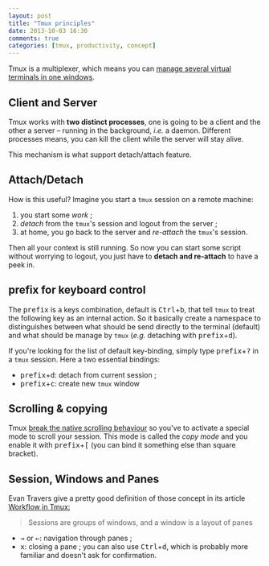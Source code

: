 ```yaml
---
layout: post
title: "Tmux principles"
date: 2013-10-03 16:30
comments: true
categories: [tmux, productivity, concept]
---
```

Tmux is a multiplexer, which means you can [manage several virtual terminals in one windows](https://en.wikipedia.org/wiki/Tmux).
<!--more-->
## Client and Server
Tmux works with **two distinct processes**, one is going to be a client and the other a server – running in the background, _i.e._ a daemon. Different processes means, you can kill the client while the server will stay alive.

This mechanism is what support detach/attach feature.

## Attach/Detach
How is this useful? Imagine you start a ``tmux`` session on a remote machine:

1. you start some _work_ ;
2. _detach_ from the ``tmux``'s session and logout from the server ;
3. at home, you go back to the server and _re-attach_ the ``tmux``'s session.

Then all your context is still running. So now you can start some script without worrying to logout, you just have to **detach and re-attach** to have a peek in.

## <kdb>prefix</kdb> for keyboard control
The <kbd>prefix</kbd> is a keys combination, default is <kbd>Ctrl</kbd>+<kbd>b</kbd>, that tell ``tmux`` to treat the following key as an internal action. So it basically create a namespace to distinguishes between what should be send directly to the terminal (default) and what should be manage by ``tmux`` (_e.g._ detaching with <kbd>prefix</kbd>+<kbd>d</kbd>).

If you're looking for the list of default key-binding, simply type <kbd>prefix</kbd>+<kbd>?</kbd> in a ``tmux`` session.
Here a two essential bindings:

* <kbd>prefix</kbd>+<kbd>d</kbd>: detach from current session ;
* <kbd>prefix</kbd>+<kbd>c</kbd>: create new ``tmux`` window


## Scrolling & copying
Tmux [break the native scrolling behaviour](http://youtu.be/wKEGA8oEWXw?t=4m55s) so you've to activate a special mode to scroll your session. This mode is called the *copy mode* and you enable it with <kbd>prefix</kbd>+<kbd>[</kbd> (you can bind it something else than square bracket).

## Session, Windows and Panes
Evan Travers give a pretty good definition of those concept in its article [Workflow in Tmux:](https://coderwall.com/p/_g2vpq)

<blockquote>Sessions are groups of windows, and a window is a layout of panes</blockquote>

* <kbd>→</kbd> or <kbd>←</kbd>: navigation through panes ;
* <kbd>x</kbd>: closing a pane ; you can also use <kbd>Ctrl</kbd>+<kbd>d</kbd>, which is probably more familiar and doesn't ask for confirmation.

